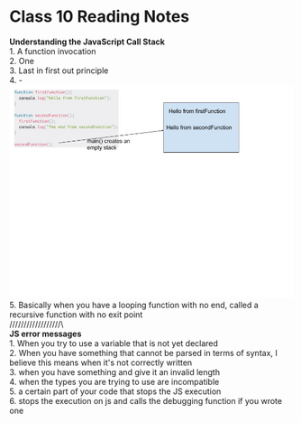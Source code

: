 # Class 10 Reading Notes

**Understanding the JavaScript Call Stack**  
1\. A function invocation  
2\. One  
3\. Last in first out principle  
4\.  -
![img](./img/class10.jpg)  
5\. Basically when you have a looping function with no end, called a recursive function with no exit point  
/\/\/\/\/\/\/\/\/\/\/\/\/\/\/\/\/\/\  
**JS error messages**  
1\. When you try to use a variable that is not yet declared  
2\. When you have something that cannot be parsed in terms of syntax, I believe this means when it's not correctly written  
3\. when you have something and give it an invalid length  
4\. when the types you are trying to use are incompatible  
5\. a certain part of your code that stops the JS execution  
6\. stops the execution on js and calls the debugging function if you wrote one  
